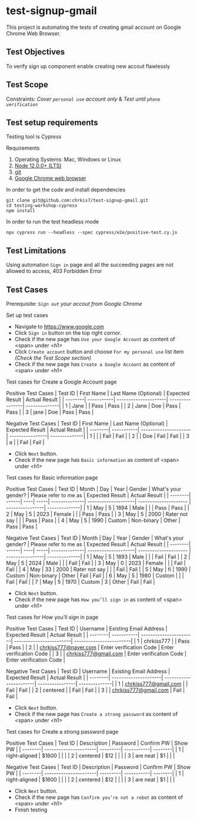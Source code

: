 # test-signup-gmail
This project is automating the tests of creating gmail account on Google Chrome Web Browser.

## Test Objectives
To verify sign up component enable creating new accout flawlessly

## Test Scope
Constraints: _Cover `personal use` account only_ & _Test until `phone verification`_

## Test setup requirements
Testing tool is _Cypress_

Requirements
1. Operating Systems: Mac, Windows or Linux
2. [Node 12.0.0+ (LTS)](https://docs.npmjs.com/downloading-and-installing-node-js-and-npm)
3. [git](https://git-scm.com/book/en/v2/Getting-Started-Installing-Git)
4. [Google Chrome web browser](https://support.google.com/chrome/answer/95346?hl=en&co=GENIE.Platform%3DDesktop)

In order to get the code and install dependencies
```
git clone git@github.com:chrkis7/test-signup-gmail.git
cd testing-workshop-cypress
npm install
```

In order to run the test headless mode
```
npx cypress run --headless --spec cypress/e2e/positive-test.cy.js
```

## Test Limitations
Using automation `Sign in` page and all the succeeding pages are not allowed to access, 403 Forbidden Error

## Test Cases
Prerequisite: _`Sign out` your accout from Google Chrome_

Set up test cases
* Navigate to https://www.google.com
* Click `Sign in` button on the top right cornor.
* Check if the new page has `Use your Google Account` as content of \<span\> under \<h1\>
* Click `Create account` button and choose `For my personal use` list item _(Check the Test Scope section)_
* Check if the new page has `Create a Google Account` as content of \<span\> under \<h1\>

Test cases for Create a Google Account page

  Positive Test Cases
  | Test ID | First Name | Last Name (Optional) | Expected Result | Actual Result |
  | --------| -----------| ---------------------| ----------------| --------------|
  | 1       | Jane       |                      | Pass            | Pass          |
  | 2       | Jane       | Doe                  | Pass            | Pass          |
  | 3       | jane       | Doe                  | Pass            | Pass          |

  Negative Test Cases
  | Test ID | First Name | Last Name (Optional) | Expected Result | Actual Result |
  | --------| -----------| ---------------------| ----------------| --------------|
  | 1       |            |                      | Fail            | Fail          |
  | 2       |            | Doe                  | Fail            | Fail          |
  | 3       | a          |                      | Fail            | Fail          |

* Click `Next` button.
* Check if the new page has `Basic information` as content of \<span\> under \<h1\>

Test cases for Basic information page

  Positive Test Cases
  | Test ID | Month | Day | Year | Gender        | What's your gender? | Please refer to me as | Expected Result | Actual Result |
  | --------| ------| ----| -----| --------------| --------------------| --------------------- | ----------------| --------------|
  | 1       | May   | 5   | 1894 | Male          |                     |                       | Pass            | Pass          |
  | 2       | May   | 5   | 2023 | Female        |                     |                       | Pass            | Pass          |
  | 3       | May   | 5   | 2000 | Rater not say |                     |                       | Pass            | Pass          |
  | 4       | May   | 5   | 1990 | Custom        | Non-binary          | Other                 | Pass            | Pass          |

  Negative Test Cases
  | Test ID | Month | Day | Year | Gender        | What's your gender? | Please refer to me as | Expected Result | Actual Result |
  | --------| ------| ----| -----| --------------| --------------------| --------------------- | ----------------| --------------|
  | 1       | May   | 5   | 1893 | Male          |                     |                       | Fail            | Fail          |
  | 2       | May   | 5   | 2024 | Male          |                     |                       | Fail            | Fail          |
  | 3       | May   | 0   | 2023 | Female        |                     |                       | Fail            | Fail          |
  | 4       | May   | 33  | 2000 | Rater not say |                     |                       | Fail            | Fail          |
  | 5       | May   | fi  | 1990 | Custom        | Non-binary          | Other                 | Fail            | Fail          |
  | 6       | May   | 5   | 1980 | Custom        |                     |                       | Fail            | Fail          |
  | 7       | May   | 5   | 1970 | Custom        | 3                   | Other                 | Fail            | Fail          |

* Click `Next` button.
* Check if the new page has `How you’ll sign in` as content of \<span\> under \<h1\>

Test cases for How you’ll sign in page

  Positive Test Cases
  | Test ID | Username   | Existing Email Address | Expected Result         | Actual Result           |
  | --------| -----------| -----------------------| ------------------------| ------------------------|
  | 1       | chrkiss777 |                        | Pass                    | Pass                    |
  | 2       |            | chrkiss777@naver.com   | Enter verification Code | Enter verification Code |
  | 3       |            | chrkiss777@gmail.com   | Enter verification Code | Enter verification Code |

  Negative Test Cases
  | Test ID | Username             | Existing Email Address | Expected Result | Actual Result |
  | --------| ---------------------| -----------------------| ----------------| --------------|
  | 1       | chrkiss777@gmail.com |                        | Fail            | Fail          |
  | 2       | centered             |                        | Fail            | Fail          |
  | 3       |                      | chrkiss777@gmail.com   | Fail            | Fail          |

* Click `Next` button.
* Check if the new page has `Create a strong password` as content of \<span\> under \<h1\>  

Test cases for Create a strong password page

  Positive Test Cases
  | Test ID | Description           | Password | Confirm PW | Show PW |
  | --------| ----------------------| ---------| -----------| --------|
  | 1       | right-aligned         | $1600    |            |         |
  | 2       | centered              |   $12    |            |         |
  | 3       | are neat              |    $1    |            |         |

  Negative Test Cases
  | Test ID | Description           | Password | Confirm PW | Show PW |
  | --------| ----------------------| ---------| -----------| --------|
  | 1       | right-aligned         | $1600    |            |         |
  | 2       | centered              |   $12    |            |         |
  | 3       | are neat              |    $1    |            |         |

* Click `Next` button.
* Check if the new page has `Confirm you’re not a robot` as content of \<span\> under \<h1\>  
* Finish testing
